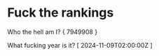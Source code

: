 # Fuck the rankings

Who the hell am I?
{ 7949908 }

What fucking year is it?
[ 2024-11-09T02:00:00Z ]
